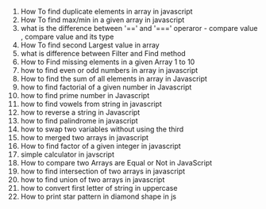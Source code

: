 1) How To find duplicate elements in array in javascript
2) How To find max/min in a given array in javascript
3) what is the difference between '==' and '===' operaror   - compare value , compare value and its type
4) How To find second Largest value in array
5) what is difference between Filter and Find method
6) How to Find missing elements in a given Array 1 to 10
7) how to find even or odd numbers in array in javascript
8) How to find the sum of all elements in array in Javascript
9) how to find factorial of a given number in Javascript
10) how to find prime number in Javascript
11) how to find vowels from string in javascript
12) how to reverse a string in Javascript
13) how to find palindrome in javascript
14) how to swap two variables without using the third
15) how to merged two arrays in javascript
16) How to find factor of a given integer in javascript
17) simple calculator in javscript
18) How to compare two Arrays are Equal or Not in JavaScript
19) how to find intersection of two arrays in javascript
20) how to find union of two arrays in javascript
21) how to convert first letter of string in uppercase
22) How to print star pattern in diamond shape in js




